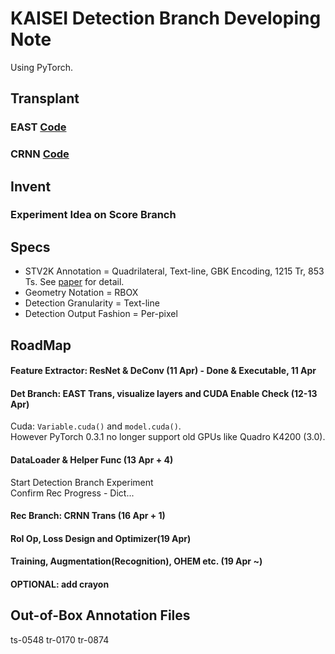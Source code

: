 # KAISEI Detection Branch Developing Note

Using PyTorch.

## Transplant
### EAST [Code](https://github.com/argman/east)
### CRNN [Code](https://github.com/bgshih/crnn)

## Invent
### Experiment Idea on Score Branch

## Specs
- STV2K Annotation = Quadrilateral, Text-line, GBK Encoding,
                     1215 Tr, 853 Ts. See [paper]() for detail.
- Geometry Notation = RBOX
- Detection Granularity = Text-line
- Detection Output Fashion = Per-pixel

## RoadMap
#### Feature Extractor: ResNet & DeConv (11 Apr) - Done & Executable, 11 Apr
#### Det Branch: EAST Trans, visualize layers and CUDA Enable Check (12-13 Apr)
Cuda: `Variable.cuda()` and `model.cuda()`.  
However PyTorch 0.3.1 no longer support old GPUs like Quadro K4200 (3.0).
#### DataLoader & Helper Func (13 Apr + 4)
Start Detection Branch Experiment  
Confirm Rec Progress - Dict...  
#### Rec Branch: CRNN Trans (16 Apr + 1)
#### RoI Op, Loss Design and Optimizer(19 Apr)
#### Training, Augmentation(Recognition), OHEM etc. (19 Apr ~)
#### OPTIONAL: add crayon


## Out-of-Box Annotation Files
ts-0548
tr-0170
tr-0874 
